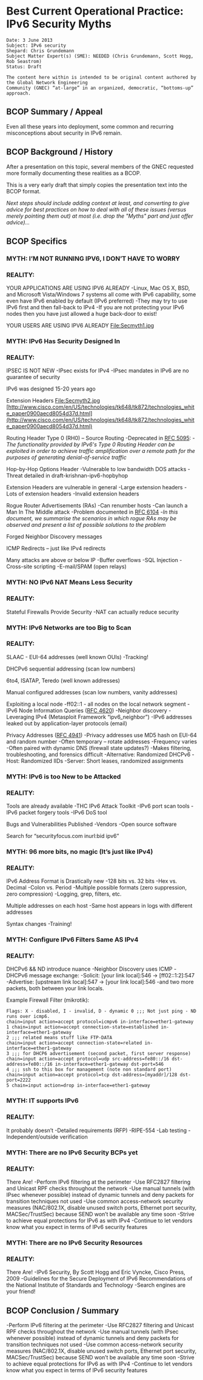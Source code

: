 Best Current Operational Practice: 
IPv6 Security Myths
=============

```
Date: 3 June 2013
Subject: IPv6 security
Shepard: Chris Grundemann
Subject Matter Expert(s) (SME): NEEDED (Chris Grundemann, Scott Hogg, Rob Seastrom)
Status: Draft

The content here within is intended to be original content authored by the Global Network Engineering
Community (GNEC) “at-large” in an organized, democratic, “bottoms-up” approach.
```

## BCOP Summary / Appeal

Even all these years into deployment, some common and recurring misconceptions about security in IPv6 remain. 

## BCOP Background / History

After a presentation on this topic, several members of the GNEC requested more formally documenting these realities as a BCOP.

This is a very early draft that simply copies the presentation text into the BCOP format. 

*Next steps should include adding context at least, and converting to give advice for best practices on how to deal with all of these issues (versus merely pointing them out) at most (i.e. drop the "Myths" part and just offer advice)...*

## BCOP Specifics

### MYTH:  I’M NOT RUNNING IPV6, I DON’T HAVE TO WORRY

### REALITY:

YOUR APPLICATIONS ARE USING IPV6 ALREADY
-Linux, Mac OS X, BSD, and Microsoft Vista/Windows 7 systems all come with IPv6 capability, some even have IPv6 enabled by default (IPv6 preferred)
-They may try to use IPv6 first and then fall-back to IPv4
-If you are not protecting your IPv6 nodes then you have just allowed a huge back-door to exist!

YOUR USERS ARE USING IPV6 ALREADY
[File:Secmyth1.jpg](http://nabcop.org/index.php?title=Special:Upload&wpDestFile=Secmyth1.jpg "File:Secmyth1.jpg")

### MYTH:  IPv6 Has Security Designed In

### REALITY:

IPSEC IS NOT NEW
-IPsec exists for IPv4
-IPsec mandates in IPv6 are no guarantee of security

IPv6 was designed 15-20 years ago

Extension Headers
[File:Secmyth2.jpg](http://nabcop.org/index.php?title=Special:Upload&wpDestFile=Secmyth2.jpg "File:Secmyth2.jpg")
[http://www.cisco.com/en/US/technologies/tk648/tk872/technologies_white_paper0900aecd8054d37d.html](http://www.cisco.com/en/US/technologies/tk648/tk872/technologies_white_paper0900aecd8054d37d.html)

Routing Header Type 0 (RH0) – Source Routing
-Deprecated in  [RFC 5095](http://tools.ietf.org/html/rfc5095):
-_The functionality provided by IPv6's Type 0 Routing Header can be exploited in order to achieve traffic amplification over a remote path for the purposes of generating denial-of-service traffic_

Hop-by-Hop Options Header
-Vulnerable to low bandwidth DOS attacks
-Threat detailed in draft-krishnan-ipv6-hopbyhop

Extension Headers are vulnerable in general
-Large extension headers
-Lots of extension headers
-Invalid extension headers

Rogue Router Advertisements (RAs)
-Can renumber hosts
-Can launch a Man In The Middle attack
-Problem documented in  [RFC 6104](http://tools.ietf.org/html/rfc6104)
-_In this document, we summarise the scenarios in which rogue RAs may be observed and present a list of possible solutions to the problem_

Forged Neighbor Discovery messages

ICMP Redirects – just like IPv4 redirects

Many attacks are above or below IP
-Buffer overflows
-SQL Injection
-Cross-site scripting
-E-mail/SPAM (open relays)

### MYTH: NO IPv6 NAT Means Less Security

### REALITY:

Stateful Firewalls Provide Security
-NAT can actually reduce security

### MYTH:  IPv6 Networks are too Big to Scan

### REALITY:

SLAAC - EUI-64 addresses (well known OUIs)
-Tracking!

DHCPv6 sequential addressing (scan low numbers)

6to4, ISATAP, Teredo (well known addresses)

Manual configured addresses (scan low numbers, vanity addresses)

Exploiting a local node
-ff02::1 - all nodes on the local network segment
-IPv6 Node Information Queries ([RFC 4620](http://tools.ietf.org/html/rfc4620))
-Neighbor discovery
-Leveraging IPv4 (Metasploit Framework “ipv6_neighbor”)
-IPv6 addresses leaked out by application-layer protocols (email)

Privacy Addresses ([RFC 4941](http://tools.ietf.org/html/rfc4941))
-Privacy addresses use MD5 hash on EUI-64 and random number
-Often temporary – rotate addresses
-Frequency varies
-Often paired with dynamic DNS (firewall state updates?)
-Makes filtering, troubleshooting, and forensics difficult
-Alternative: Randomized DHCPv6
-Host: Randomized IIDs
-Server: Short leases, randomized assignments

### MYTH:  IPv6 is too New to be Attacked

### REALITY:

Tools are already available
-THC IPv6 Attack Toolkit
-IPv6 port scan tools
-IPv6 packet forgery tools
-IPv6 DoS tool

Bugs and Vulnerabilities Published
-Vendors
-Open source software
  
Search for “securityfocus.com inurl:bid ipv6”

### MYTH:  96 more bits, no magic (It’s just like IPv4)

### REALITY:

IPv6 Address Format is Drastically new
-128 bits vs. 32 bits
-Hex vs. Decimal
-Colon vs. Period
-Multiple possible formats (zero suppression, zero compression)
-Logging, grep, filters, etc.

Multiple addresses on each host
-Same host appears in logs with different addresses

Syntax changes
-Training!

### MYTH:  Configure IPv6 Filters Same AS IPv4

### REALITY:

DHCPv6 && ND introduce nuance
-Neighbor Discovery uses ICMP
-DHCPv6 message exchange:
-Solicit: [your link local]:546 -> [ff02::1:2]:547
-Advertise: [upstream link local]:547 -> [your link local]:546
-and two more packets, both between your link locals.

  
Example Firewall Filter (mikrotik):
```
Flags: X - disabled, I - invalid, D - dynamic 0 ;;; Not just ping - ND runs over icmp6.
chain=input action=accept protocol=icmpv6 in-interface=ether1-gateway
1 chain=input action=accept connection-state=established in-interface=ether1-gateway
2 ;;; related means stuff like FTP-DATA
chain=input action=accept connection-state=related in-interface=ether1-gateway
3 ;;; for DHCP6 advertisement (second packet, first server response)
chain=input action=accept protocol=udp src-address=fe80::/16 dst-address=fe80::/16 in-interface=ether1-gateway dst-port=546
4 ;;; ssh to this box for management (note non standard port)
chain=input action=accept protocol=tcp dst-address=[myaddr]/128 dst-port=2222
5 chain=input action=drop in-interface=ether1-gateway
```
  

### MYTH:  IT supports IPv6

### REALITY:

It probably doesn’t
-Detailed requirements (RFP)
-RIPE-554
-Lab testing
-Independent/outside verification

### MYTH:  There are no IPv6 Security BCPs yet

### REALITY:

There Are!
-Perform IPv6 filtering at the perimeter
-Use RFC2827 filtering and Unicast RPF checks throughout the network
-Use manual tunnels (with IPsec whenever possible) instead of dynamic tunnels and deny packets for transition techniques not used
-Use common access-network security measures (NAC/802.1X, disable unused switch ports, Ethernet port security, MACSec/TrustSec) because SEND won’t be available any time soon
-Strive to achieve equal protections for IPv6 as with IPv4
-Continue to let vendors know what you expect in terms of IPv6 security features

### MYTH:  There are no IPv6 Security Resources

### REALITY:

There Are!
-IPv6 Security, By Scott Hogg and Eric Vyncke, Cisco Press, 2009
-Guidelines for the Secure Deployment of IPv6 Recommendations of the National Institute of Standards and Technology
-Search engines are your friend!

## BCOP Conclusion / Summary

-Perform IPv6 filtering at the perimeter
-Use RFC2827 filtering and Unicast RPF checks throughout the network
-Use manual tunnels (with IPsec whenever possible) instead of dynamic tunnels and deny packets for transition techniques not used
-Use common access-network security measures (NAC/802.1X, disable unused switch ports, Ethernet port security, MACSec/TrustSec) because SEND won’t be available any time soon
-Strive to achieve equal protections for IPv6 as with IPv4
-Continue to let vendors know what you expect in terms of IPv6 security features

